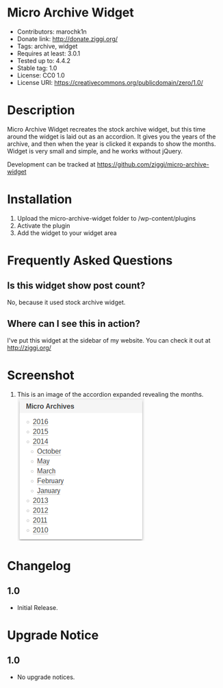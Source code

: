 # Micro Archive Widget
* Contributors: marochk1n
* Donate link: http://donate.ziggi.org/
* Tags: archive, widget
* Requires at least: 3.0.1
* Tested up to: 4.4.2
* Stable tag: 1.0
* License: CC0 1.0
* License URI: https://creativecommons.org/publicdomain/zero/1.0/

# Description

Micro Archive Widget recreates the stock archive widget, but this time around the widget is laid out as an accordion. It gives you the years of the archive, and then when the year is clicked it expands to show the months. Widget is very small and simple, and he works without jQuery.

Development can be tracked at https://github.com/ziggi/micro-archive-widget

# Installation

1. Upload the micro-archive-widget folder to /wp-content/plugins
2. Activate the plugin
3. Add the widget to your widget area

# Frequently Asked Questions

## Is this widget show post count?

No, because it used stock archive widget.

## Where can I see this in action?

I've put this widget at the sidebar of my website. You can check it out at http://ziggi.org/

# Screenshot

1. This is an image of the accordion expanded revealing the months.
![Screenshot](screenshot-1.png "screenshot-1")

# Changelog

## 1.0
* Initial Release.

# Upgrade Notice

## 1.0
* No upgrade notices.
